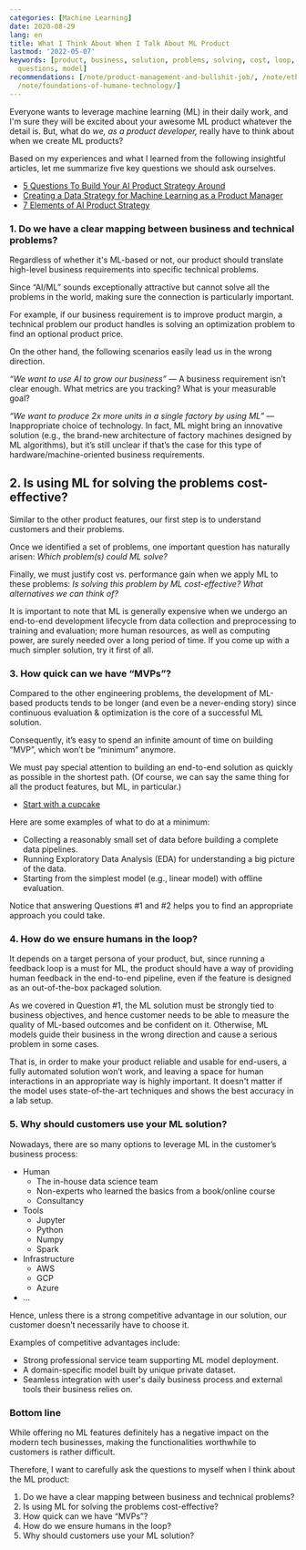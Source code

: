 ```yaml
---
categories: [Machine Learning]
date: 2020-08-29
lang: en
title: What I Think About When I Talk About ML Product
lastmod: '2022-05-07'
keywords: [product, business, solution, problems, solving, cost, loop, technical,
  questions, model]
recommendations: [/note/product-management-and-bullshit-job/, /note/ethical-product-developer/,
  /note/foundations-of-humane-technology/]
---
```


Everyone wants to leverage machine learning (ML) in their daily work, and I'm sure they will be excited about your awesome ML product whatever the detail is. But, what do *we, as a product developer,* really have to think about when we create ML products?

Based on my experiences and what I learned from the following insightful articles, let me summarize five key questions we should ask ourselves.

- [5 Questions To Build Your AI Product Strategy Around](https://www.linkedin.com/pulse/5-questions-build-your-ai-product-strategy-around-vin-vashishta/)
- [Creating a Data Strategy for Machine Learning as a Product Manager](https://medium.com/pminsider/creating-a-data-strategy-for-machine-learning-as-a-product-manager-b56b7890ecf7)
- [7 Elements of AI Product Strategy](https://towardsdatascience.com/defining-your-ai-product-strategy-7-areas-of-focus-2cf112c82c07)

### 1. Do we have a clear mapping between business and technical problems?

Regardless of whether it's ML-based or not, our product should translate high-level business requirements into specific technical problems.

Since “AI/ML” sounds exceptionally attractive but cannot solve all the problems in the world, making sure the connection is particularly important.

For example, if our business requirement is to improve product margin, a technical problem our product handles is solving an optimization problem to find an optional product price.

On the other hand, the following scenarios easily lead us in the wrong direction.

*“We want to use AI to grow our business”* &mdash; A business requirement isn’t clear enough. What metrics are you tracking? What is your measurable goal?

*“We want to produce 2x more units in a single factory by using ML”* &mdash; Inappropriate choice of technology. In fact, ML might bring an innovative solution (e.g., the brand-new architecture of factory machines designed by ML algorithms), but it’s still unclear if that’s the case for this type of hardware/machine-oriented business requirements.

## 2. Is using ML for solving the problems cost-effective?

Similar to the other product features, our first step is to understand customers and their problems.

Once we identified a set of problems, one important question has naturally arisen: *Which problem(s) could ML solve?*

Finally, we must justify cost vs. performance gain when we apply ML to these problems: *Is solving this problem by ML cost-effective? What alternatives we can think of?*

It is important to note that ML is generally expensive when we undergo an end-to-end development lifecycle from data collection and preprocessing to training and evaluation; more human resources, as well as computing power, are surely needed over a long period of time. If you come up with a much simpler solution, try it first of all.

### 3. How quick can we have “MVPs”?

Compared to the other engineering problems, the development of ML-based products tends to be longer (and even be a never-ending story) since continuous evaluation & optimization is the core of a successful ML solution.

Consequently, it’s easy to spend an infinite amount of time on building “MVP”, which won’t be “minimum” anymore.

We must pay special attention to building an end-to-end solution as quickly as possible in the shortest path. (Of course, we can say the same thing for all the product features, but ML, in particular.)

- [Start with a cupcake](https://www.intercom.com/blog/start-with-a-cupcake/)

Here are some examples of what to do at a minimum:

- Collecting a reasonably small set of data before building a complete data pipelines.
- Running Exploratory Data Analysis (EDA) for understanding a big picture of the data.
- Starting from the simplest model (e.g., linear model) with offline evaluation.

Notice that answering Questions #1 and #2 helps you to find an appropriate approach you could take.

### 4. How do we ensure humans in the loop?

It depends on a target persona of your product, but, since running a feedback loop is a must for ML, the product should have a way of providing human feedback in the end-to-end pipeline, even if the feature is designed as an out-of-the-box packaged solution.

As we covered in Question #1, the ML solution must be strongly tied to business objectives, and hence customer needs to be able to measure the quality of ML-based outcomes and be confident on it. Otherwise, ML models guide their business in the wrong direction and cause a serious problem in some cases.

That is, in order to make your product reliable and usable for end-users, a fully automated solution won’t work, and leaving a space for human interactions in an appropriate way is highly important. It doesn't matter if the model uses state-of-the-art techniques and shows the best accuracy in a lab setup.

### 5. Why should customers use your ML solution?

Nowadays, there are so many options to leverage ML in the customer’s business process:

- Human
    - The in-house data science team
    - Non-experts who learned the basics from a book/online course
    - Consultancy
- Tools
    - Jupyter
    - Python
    - Numpy
    - Spark
- Infrastructure
    - AWS
    - GCP
    - Azure
- ...

Hence, unless there is a strong competitive advantage in our solution, our customer doesn’t necessarily have to choose it.

Examples of competitive advantages include:

- Strong professional service team supporting ML model deployment.
- A domain-specific model built by unique private dataset.
- Seamless integration with user's daily business process and external tools their business relies on.

### Bottom line

While offering no ML features definitely has a negative impact on the modern tech businesses, making the functionalities worthwhile to customers is rather difficult. 

Therefore, I want to carefully ask the questions to myself when I think about the ML product:

1. Do we have a clear mapping between business and technical problems?
2. Is using ML for solving the problems cost-effective?
3. How quick can we have “MVPs”?
4. How do we ensure humans in the loop?
5. Why should customers use your ML solution?